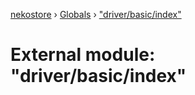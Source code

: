 [nekostore](../README.md) › [Globals](../globals.md) › ["driver/basic/index"](_driver_basic_index_.md)

# External module: "driver/basic/index"


